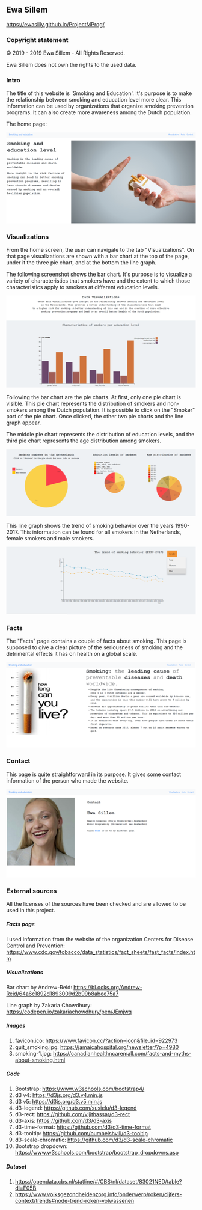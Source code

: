 ## Ewa Sillem
 https://ewasilly.github.io/ProjectMProg/

 ### Copyright statement

 © 2019 - 2019 Ewa Sillem - All Rights Reserved.

 Ewa Sillem does not own the rights to the used data.

### Intro
The title of this website is 'Smoking and Education'. It's purpose is to make the relationship between smoking and education level more clear. This information can be used by organizations that organize smoking prevention programs. It can also create more awareness among the Dutch population.

The home page:

![alt text](doc/home.PNG)

### Visualizations
From the home screen, the user can navigate to the tab "Visualizations". On that page visualizations are shown with a bar chart at the top of the page, under it the three pie chart, and at the bottom the line graph.

The following screenshot shows the bar chart. It's purpose is to visualize a variety of characteristics that smokers have and the extent to which those characteristics apply to smokers at different education levels.

![alt text](doc/bar.PNG)

Following the bar chart are the pie charts. At first, only one pie chart is visible. This pie chart represents the distribution of smokers and non-smokers among the Dutch population. It is possible to click on the "Smoker" part of the pie chart. Once clicked, the other two pie charts and the line graph appear.

The middle pie chart represents the distribution of education levels, and the third pie chart represents the age distribution among smokers.

![alt text](doc/pie-charts.PNG)

This line graph shows the trend of smoking behavior over the years 1990-2017. This information can be found for all smokers in the Netherlands, female smokers and male smokers.  

![alt text](doc/line.PNG)


### Facts
The "Facts" page contains a couple of facts about smoking. This page is supposed to give a clear picture of the seriousness of smoking and the detrimental effects it has on health on a global scale.

![alt text](doc/facts.PNG)

### Contact
This page is quite straightforward in its purpose. It gives some contact information of the person who made the website.

![alt text](doc/contact.PNG)


### External sources

All the licenses of the sources have been checked and are allowed to be used in this project.

##### Facts page
I used information from the website of the organization Centers for Disease Control and Prevention:  https://www.cdc.gov/tobacco/data_statistics/fact_sheets/fast_facts/index.htm

##### Visualizations
Bar chart by Andrew-Reid: https://bl.ocks.org/Andrew-Reid/64a6c1892d1893009d2b99b8abee75a7

Line graph by Zakaria Chowdhury:
https://codepen.io/zakariachowdhury/pen/JEmjwq

##### Images
1. favicon.ico: https://www.favicon.cc/?action=icon&file_id=922973
2. quit_smoking.jpg: https://jamaicahospital.org/newsletter/?p=4980
3. smoking-1.jpg: https://canadianhealthncaremall.com/facts-and-myths-about-smoking.html

##### Code
1. Bootstrap: https://www.w3schools.com/bootstrap4/
2. d3 v4: https://d3js.org/d3.v4.min.js
3. d3 v5: https://d3js.org/d3.v5.min.js
4. d3-legend: https://github.com/susielu/d3-legend
5. d3-rect: https://github.com/vijithassar/d3-rect
6. d3-axis: https://github.com/d3/d3-axis
7. d3-time-format: https://github.com/d3/d3-time-format
8. d3-tooltip: https://github.com/bumbeishvili/d3-tooltip
9. d3-scale-chromatic: https://github.com/d3/d3-scale-chromatic
10. Bootstrap dropdown: https://www.w3schools.com/bootstrap/bootstrap_dropdowns.asp

##### Dataset
1. https://opendata.cbs.nl/statline/#/CBS/nl/dataset/83021NED/table?dl=F05B
2. https://www.volksgezondheidenzorg.info/onderwerp/roken/cijfers-context/trends#node-trend-roken-volwassenen
